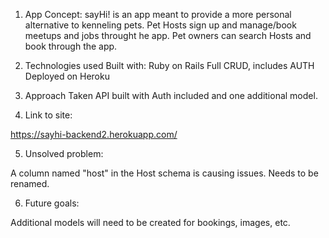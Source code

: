 

1. App Concept:
    sayHi! is an app meant to provide a more personal alternative to kenneling pets. Pet Hosts sign up and manage/book meetups and jobs throught he app. Pet owners can search Hosts and book through the app. 


2. Technologies used
    Built with: Ruby on Rails
    Full CRUD, includes AUTH
    Deployed on Heroku


3. Approach Taken
    API built with Auth included and one additional model. 


4. Link to site:

https://sayhi-backend2.herokuapp.com/

5. Unsolved problem:

A column named "host" in the Host schema is causing issues. Needs to be renamed.  

6. Future goals:

Additional models will need to be created for bookings, images, etc. 